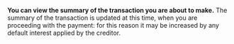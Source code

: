 **You can view the summary of the transaction you are about to make.** The summary of the transaction is updated at this time, when you are proceeding with the payment: for this reason it may be increased by any default interest applied by the creditor. 